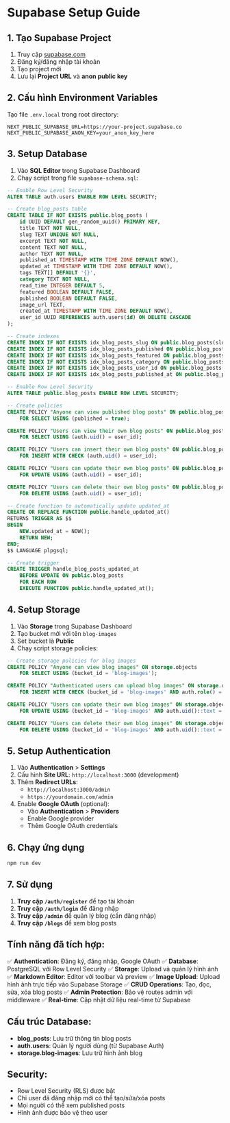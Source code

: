 # Supabase Setup Guide

## 1. Tạo Supabase Project

1. Truy cập [supabase.com](https://supabase.com)
2. Đăng ký/đăng nhập tài khoản
3. Tạo project mới
4. Lưu lại **Project URL** và **anon public key**

## 2. Cấu hình Environment Variables

Tạo file `.env.local` trong root directory:

```env
NEXT_PUBLIC_SUPABASE_URL=https://your-project.supabase.co
NEXT_PUBLIC_SUPABASE_ANON_KEY=your_anon_key_here
```

## 3. Setup Database

1. Vào **SQL Editor** trong Supabase Dashboard
2. Chạy script trong file `supabase-schema.sql`:

```sql
-- Enable Row Level Security
ALTER TABLE auth.users ENABLE ROW LEVEL SECURITY;

-- Create blog_posts table
CREATE TABLE IF NOT EXISTS public.blog_posts (
    id UUID DEFAULT gen_random_uuid() PRIMARY KEY,
    title TEXT NOT NULL,
    slug TEXT UNIQUE NOT NULL,
    excerpt TEXT NOT NULL,
    content TEXT NOT NULL,
    author TEXT NOT NULL,
    published_at TIMESTAMP WITH TIME ZONE DEFAULT NOW(),
    updated_at TIMESTAMP WITH TIME ZONE DEFAULT NOW(),
    tags TEXT[] DEFAULT '{}',
    category TEXT NOT NULL,
    read_time INTEGER DEFAULT 5,
    featured BOOLEAN DEFAULT FALSE,
    published BOOLEAN DEFAULT FALSE,
    image_url TEXT,
    created_at TIMESTAMP WITH TIME ZONE DEFAULT NOW(),
    user_id UUID REFERENCES auth.users(id) ON DELETE CASCADE
);

-- Create indexes
CREATE INDEX IF NOT EXISTS idx_blog_posts_slug ON public.blog_posts(slug);
CREATE INDEX IF NOT EXISTS idx_blog_posts_published ON public.blog_posts(published);
CREATE INDEX IF NOT EXISTS idx_blog_posts_featured ON public.blog_posts(featured);
CREATE INDEX IF NOT EXISTS idx_blog_posts_category ON public.blog_posts(category);
CREATE INDEX IF NOT EXISTS idx_blog_posts_user_id ON public.blog_posts(user_id);
CREATE INDEX IF NOT EXISTS idx_blog_posts_published_at ON public.blog_posts(published_at DESC);

-- Enable Row Level Security
ALTER TABLE public.blog_posts ENABLE ROW LEVEL SECURITY;

-- Create policies
CREATE POLICY "Anyone can view published blog posts" ON public.blog_posts
    FOR SELECT USING (published = true);

CREATE POLICY "Users can view their own blog posts" ON public.blog_posts
    FOR SELECT USING (auth.uid() = user_id);

CREATE POLICY "Users can insert their own blog posts" ON public.blog_posts
    FOR INSERT WITH CHECK (auth.uid() = user_id);

CREATE POLICY "Users can update their own blog posts" ON public.blog_posts
    FOR UPDATE USING (auth.uid() = user_id);

CREATE POLICY "Users can delete their own blog posts" ON public.blog_posts
    FOR DELETE USING (auth.uid() = user_id);

-- Create function to automatically update updated_at
CREATE OR REPLACE FUNCTION public.handle_updated_at()
RETURNS TRIGGER AS $$
BEGIN
    NEW.updated_at = NOW();
    RETURN NEW;
END;
$$ LANGUAGE plpgsql;

-- Create trigger
CREATE TRIGGER handle_blog_posts_updated_at
    BEFORE UPDATE ON public.blog_posts
    FOR EACH ROW
    EXECUTE FUNCTION public.handle_updated_at();
```

## 4. Setup Storage

1. Vào **Storage** trong Supabase Dashboard
2. Tạo bucket mới với tên `blog-images`
3. Set bucket là **Public**
4. Chạy script storage policies:

```sql
-- Create storage policies for blog images
CREATE POLICY "Anyone can view blog images" ON storage.objects
    FOR SELECT USING (bucket_id = 'blog-images');

CREATE POLICY "Authenticated users can upload blog images" ON storage.objects
    FOR INSERT WITH CHECK (bucket_id = 'blog-images' AND auth.role() = 'authenticated');

CREATE POLICY "Users can update their own blog images" ON storage.objects
    FOR UPDATE USING (bucket_id = 'blog-images' AND auth.uid()::text = (storage.foldername(name))[1]);

CREATE POLICY "Users can delete their own blog images" ON storage.objects
    FOR DELETE USING (bucket_id = 'blog-images' AND auth.uid()::text = (storage.foldername(name))[1]);
```

## 5. Setup Authentication

1. Vào **Authentication** > **Settings**
2. Cấu hình **Site URL**: `http://localhost:3000` (development)
3. Thêm **Redirect URLs**:
   - `http://localhost:3000/admin`
   - `https://yourdomain.com/admin`
4. Enable **Google OAuth** (optional):
   - Vào **Authentication** > **Providers**
   - Enable Google provider
   - Thêm Google OAuth credentials

## 6. Chạy ứng dụng

```bash
npm run dev
```

## 7. Sử dụng

1. **Truy cập `/auth/register`** để tạo tài khoản
2. **Truy cập `/auth/login`** để đăng nhập
3. **Truy cập `/admin`** để quản lý blog (cần đăng nhập)
4. **Truy cập `/blogs`** để xem blog posts

## Tính năng đã tích hợp:

✅ **Authentication**: Đăng ký, đăng nhập, Google OAuth
✅ **Database**: PostgreSQL với Row Level Security
✅ **Storage**: Upload và quản lý hình ảnh
✅ **Markdown Editor**: Editor với toolbar và preview
✅ **Image Upload**: Upload hình ảnh trực tiếp vào Supabase Storage
✅ **CRUD Operations**: Tạo, đọc, sửa, xóa blog posts
✅ **Admin Protection**: Bảo vệ routes admin với middleware
✅ **Real-time**: Cập nhật dữ liệu real-time từ Supabase

## Cấu trúc Database:

- **blog_posts**: Lưu trữ thông tin blog posts
- **auth.users**: Quản lý người dùng (từ Supabase Auth)
- **storage.blog-images**: Lưu trữ hình ảnh blog

## Security:

- Row Level Security (RLS) được bật
- Chỉ user đã đăng nhập mới có thể tạo/sửa/xóa posts
- Mọi người có thể xem published posts
- Hình ảnh được bảo vệ theo user
